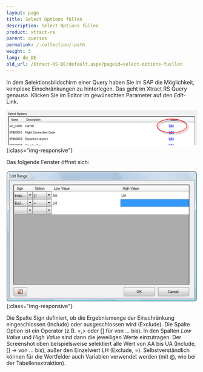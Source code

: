 ```yaml
---
layout: page
title: Select Options füllen
description: Select Options füllen
product: xtract-rs
parent: queries
permalink: /:collection/:path
weight: 3
lang: de_DE
old_url: /Xtract-RS-DE/default.aspx?pageid=select-options-fuellen
---
```


In dem Selektionsbildschirm einer Query haben Sie im SAP die Möglichkeit, komplexe Einschränkungen zu hinterlegen. Das geht im Xtract RS Query genauso. Klicken Sie im Editor im gewünschten Parameter auf den *Edit*-Link.

![Query-Select-Options-001](/img/content/Query-Select-Options-001.png){:class="img-responsive"}


Das folgende Fenster öffnet sich:

![Query-Select-Options-002](/img/content/Query-Select-Options-002.png){:class="img-responsive"}

Die Spalte Sign definiert, ob die Ergebnismenge der Einschränkung eingeschlossen (Include) oder ausgeschlossen wird (Exclude). Die Spalte Option ist ein Operator (z.B. =,> oder [] für von ... bis). In den Spalten *Low Value* und *High Value* sind dann die jeweiligen Werte einzutragen. Der Screenshot oben beispielsweise selektiert alle Wert von AA bis UA (Include, [] -> von ... bis), außer den Einzelwert LH (Exclude, =). Selbstverständlich können für die Wertfelder auch Variablen verwendet werden (mit @, wie bei der Tabellenextraktion).